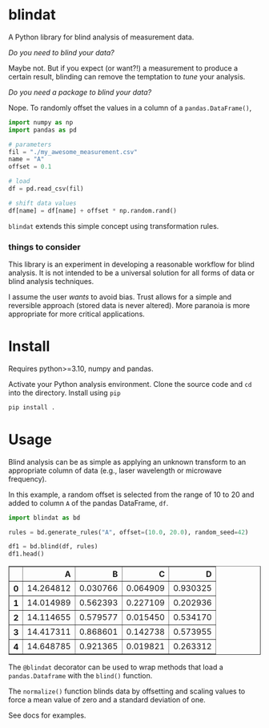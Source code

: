 # blindat

A Python library for blind analysis of measurement data.

*Do you need to blind your data?*

Maybe not. But if you expect (or want?!) a measurement to produce a certain result, blinding can remove the temptation to *tune* your analysis.

*Do you need a package to blind your data?*

Nope. To randomly offset the values in a column of a `pandas.DataFrame()`,

```python
import numpy as np
import pandas as pd

# parameters
fil = "./my_awesome_measurement.csv"
name = "A"
offset = 0.1

# load
df = pd.read_csv(fil)

# shift data values
df[name] = df[name] + offset * np.random.rand()
```

`blindat` extends this simple concept using transformation rules.

### things to consider

This library is an experiment in developing a reasonable workflow for blind analysis.  It is not intended to be a universal solution for all forms of data or blind analysis techniques. 

I assume the user *wants* to avoid bias. Trust allows for a simple and reversible approach (stored data is never altered).  More paranoia is more appropriate for more critical applications.

# Install

Requires python>=3.10, numpy and pandas.

Activate your Python analysis environment.  Clone the source code and `cd` into the directory.  Install using `pip`

```bash
pip install .
```

# Usage

Blind analysis can be as simple as applying an unknown transform to an appropriate column of data (e.g., laser wavelength or microwave frequency).

In this example, a random offset is selected from the range of 10 to 20 and added to column `A` of the pandas DataFrame, `df`.

```python
import blindat as bd

rules = bd.generate_rules("A", offset=(10.0, 20.0), random_seed=42)

df1 = bd.blind(df, rules)
df1.head()
```

<div>
<table border="1" class="dataframe">
  <thead>
    <tr style="text-align: right;">
      <th></th>
      <th>A</th>
      <th>B</th>
      <th>C</th>
      <th>D</th>
    </tr>
  </thead>
  <tbody>
    <tr>
      <th>0</th>
      <td>14.264812</td>
      <td>0.030766</td>
      <td>0.064909</td>
      <td>0.930325</td>
    </tr>
    <tr>
      <th>1</th>
      <td>14.014989</td>
      <td>0.562393</td>
      <td>0.227109</td>
      <td>0.202936</td>
    </tr>
    <tr>
      <th>2</th>
      <td>14.114655</td>
      <td>0.579577</td>
      <td>0.015450</td>
      <td>0.534170</td>
    </tr>
    <tr>
      <th>3</th>
      <td>14.417311</td>
      <td>0.868601</td>
      <td>0.142738</td>
      <td>0.573955</td>
    </tr>
    <tr>
      <th>4</th>
      <td>14.648785</td>
      <td>0.921365</td>
      <td>0.019821</td>
      <td>0.263312</td>
    </tr>
  </tbody>
</table>
</div>

The `@blindat` decorator can be used to wrap methods that load a `pandas.Dataframe` with the `blind()` function. 

The `normalize()` function blinds data by offsetting and scaling values to force a mean value of zero and a standard deviation of one.

See docs for examples.
